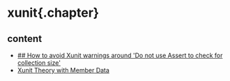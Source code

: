 ﻿
# xunit{.chapter}

## content

- [## How to avoid Xunit warnings around 'Do not use Assert to check for collection size'](xunit_warnings_around_assert_to_check_for_collection_size.md)
- [Xunit Theory with Member Data](theory_with_memberdata.md)
